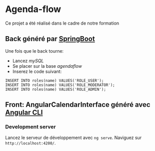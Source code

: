 # Agenda-flow
Ce projet a été réalisé dans le cadre de notre formation

## Back généré par [SpringBoot](https://spring.io/projects/spring-boot) 
Une fois que le back tourne:
* Lancez *mySQL*
* Se placer sur la base *agendaflow*
* Inserez le code suivant:
```
INSERT INTO roles(name) VALUES('ROLE_USER');
INSERT INTO roles(name) VALUES('ROLE_MODERATOR');
INSERT INTO roles(name) VALUES('ROLE_ADMIN');
```
## Front: AngularCalendarInterface généré avec [Angular CLI](https://github.com/angular/angular-cli)

### Development server

Lancez le serveur de développement avec `ng serve`. Naviguez sur `http://localhost:4200/`.
